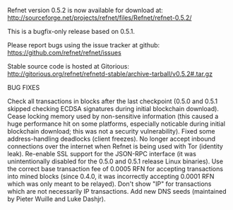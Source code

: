 Refnet version 0.5.2 is now available for download at:
http://sourceforge.net/projects/refnet/files/Refnet/refnet-0.5.2/

This is a bugfix-only release based on 0.5.1.

Please report bugs using the issue tracker at github:
https://github.com/refnet/refnet/issues

Stable source code is hosted at Gitorious:
http://gitorious.org/refnet/refnetd-stable/archive-tarball/v0.5.2#.tar.gz

BUG FIXES

Check all transactions in blocks after the last checkpoint (0.5.0 and 0.5.1 skipped checking ECDSA signatures during initial blockchain download).
Cease locking memory used by non-sensitive information (this caused a huge performance hit on some platforms, especially noticable during initial blockchain download; this was
not a security vulnerability).
Fixed some address-handling deadlocks (client freezes).
No longer accept inbound connections over the internet when Refnet is being used with Tor (identity leak).
Re-enable SSL support for the JSON-RPC interface (it was unintentionally disabled for the 0.5.0 and 0.5.1 release Linux binaries).
Use the correct base transaction fee of 0.0005 RFN for accepting transactions into mined blocks (since 0.4.0, it was incorrectly accepting 0.0001 RFN which was only meant to be relayed).
Don't show "IP" for transactions which are not necessarily IP transactions.
Add new DNS seeds (maintained by Pieter Wuille and Luke Dashjr).
